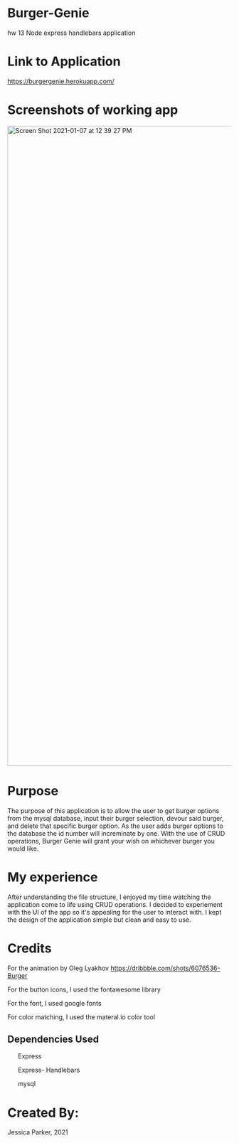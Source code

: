 # Burger-Genie
hw 13 Node express handlebars application

# Link to Application
https://burgergenie.herokuapp.com/

# Screenshots of working app
<img width="1440" alt="Screen Shot 2021-01-07 at 12 39 27 PM" src="https://user-images.githubusercontent.com/68556793/103932777-f7cce580-50e7-11eb-881d-0462b3cf128f.png">


# Purpose
The purpose of this application is to allow the user to get burger options from the mysql database, input their burger selection, devour said burger, and delete that specific burger option. As the user adds burger options to the database the id number will increminate by one. With the use of CRUD operations, Burger Genie will grant your wish on whichever burger you would like. 

# My experience 
After understanding the file structure, I enjoyed my time watching the application come to life using CRUD operations. I decided to experiement with the UI of the app so it's appealing for the user to interact with. I kept the design of the application simple but clean and easy to use. 

# Credits
For the animation by Oleg Lyakhov
https://dribbble.com/shots/6076536-Burger

For the button icons, I used the fontawesome library

For the font, I used google fonts

For color matching, I used the materal.io color tool

## Dependencies Used
<ul>Express</ul>
<ul>Express- Handlebars</ul>
<ul>mysql</ul>




# Created By:
Jessica Parker, 2021
